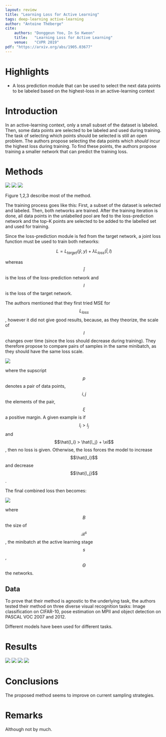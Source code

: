 ```yaml
---
layout: review
title: "Learning Loss for Active Learning"
tags: deep-learning active-learning
author: "Antoine Théberge"
cite:
    authors: "Donggeun Yoo, In So Kweon"
    title:   "Learning Loss for Active Learning"
    venue:   "CVPR 2019"
pdf: "https://arxiv.org/abs/1905.03677"
---
```



# Highlights
- A loss prediction module that can be used to select the next data points to be labeled based on the highest-loss in an active-learning context

# Introduction
In an active-learning context, only a small subset of the dataset is labeled. Then, some data points are selected to be labeled and used during training. The task of selecting which points should be selected is still an open problem. The authors propose selecting the data points which _should_ incur the highest loss during training. To find these points, the authors propose training a smaller network that can predict the training loss.

# Methods

![](/article/images/learing-loss-active/fig1.jpeg)
![](/article/images/learing-loss-active/fig2.jpeg)
![](/article/images/learing-loss-active/fig3.png)

Figure 1,2,3 describe most of the method. 

The training process goes like this: First, a subset of the dataset is selected and labeled. Then, both networks are trained. After the training iteration is done, all data points in the unlabelled pool are fed to the loss-prediction network and the top-K points are selected to be added to the labelled set and used for training.

Since the loss-prediction module is fed from the target network, a joint loss function must be used to train both networks:

$$L =  L_{target}(\hat{y},y) + \lambda L_{loss}(\hat{l},l) $$

whereas $$\hat{l}$$ is the loss of the loss-prediction network and $$l$$ is the loss of the target network.

The authors mentioned that they first tried MSE for $$L_{loss}$$, however it did not give good results, because, as they theorize, the scale of $$l$$ changes over time (since the loss should decrease during training). They therefore propose to compare pairs of samples in the same minibatch, as they should have the same loss scale. 

![](/article/images/learing-loss-active/loss.jpeg)

where the supscript $$p$$ denotes a pair of data points, $$i, j$$ the elements of the pair, $$\xi$$ a positive margin. A given example is if $$l_i > l_j$$ and $$\hat{l_i} > \hat{l_j} + \xi$$, then no loss is given. Otherwise, the loss forces the model to increase $$\hat{l_i}$$ and decrease $$\hat{l_j}$$.

The final combined loss then becomes:

![](/article/images/learing-loss-active/lossv2.jpeg)

where $$B$$ the size of $$\mathcal{B}^s$$, the minibatch at the active learning stage $$s$$, $$\Theta$$ the networks.

## Data

To prove that their method is agnostic to the underlying task, the authors tested their method on three diverse visual recognition tasks: Image classification on CIFAR-10, pose estimation on MPII and object detection on PASCAL VOC 2007 and 2012.

Different models have been used for different tasks.

# Results

![](/article/images/learing-loss-active/fig4.jpeg)
![](/article/images/learing-loss-active/fig6.png)
![](/article/images/learing-loss-active/fig7.jpeg)
![](/article/images/learing-loss-active/fig5.jpeg)

# Conclusions

The proposed method seems to improve on current sampling strategies.

# Remarks

Although not by much.
